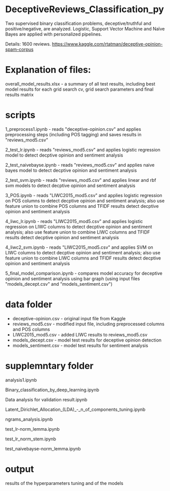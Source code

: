 # DeceptiveReviews_Classification_py

Two supervised binary classification problems, deceptive/truthful and positive/negative, are analyzed. Logistic, Support Vector Machine and Naïve Bayes are applied with personalized pipelines.

Details: 1600 reviews. https://www.kaggle.com/rtatman/deceptive-opinion-spam-corpus

Explanation of files:
=====================

overall_model_results.xlsx - a summary of all test results, including best model results for each grid search cv, grid search parameters 
	and final results matrix


scripts
=======
1_preprocess1.ipynb - reads "deceptive-opinion.csv" and applies preprocessing steps (including POS tagging) and saves results in "reviews_mod5.csv"

2_test_lr.ipynb - reads "reviews_mod5.csv" and applies logistic regression model to detect decptive opinion and sentiment analysis

2_test_naivebayse.ipynb - reads "reviews_mod5.csv" and applies naive bayes model to detect decptive opinion and sentiment analysis

2_test_svm.ipynb - reads "reviews_mod5.csv" and applies linear and rbf svm models to detect decptive opinion and sentiment analysis

3_POS.ipynb - reads "LIWC2015_mod5.csv" and applies logistic regression on POS columns to detect decptive opinion and sentiment analysis; also use feature union to combine POS columns and TFIDF results detect decptive opinion and sentiment analysis

4_liwc_lr.ipynb - reads "LIWC2015_mod5.csv" and applies logistic regression on LIWC columns to detect decptive opinion and sentiment analysis; also use feature union to combine LIWC columns and TFIDF results detect decptive opinion and sentiment analysis

4_liwc2_svm.ipynb - reads "LIWC2015_mod5.csv" and applies SVM on LIWC columns to detect decptive opinion and sentiment analysis; also use feature union to combine LIWC columns and TFIDF results detect decptive opinion and sentiment analysis

5_final_model_comparison.ipynb - compares model accuracy for deceptive opinion and sentiment analysis using bar graph (using input files "models_decept.csv" and "models_sentiment.csv")


data folder
===========
* deceptive-opinion.csv - original input file from Kaggle
* reviews_mod5.csv - modified input file, including preprocessed columns and POS columns	
* LIWC2015_mod5.csv - added LIWC results to reviews_mod5.csv
* models_decept.csv - model test results for deceptive opinion detection
* models_sentiment.csv - model test results for sentiment analysis

		
supplemntary folder
===================
analysis1.ipynb

Binary_classification_by_deep_learning.ipynb

Data analysis for validation result.ipynb

Latent_Dirichlet_Allocation_(LDA)_-_n_of_components_tuning.ipynb

ngrams_analysis.ipynb

test_lr-norm_lemma.ipynb

test_lr_norm_stem.ipynb

test_naivebayse-norm_lemma.ipynb	


output
======

results of the hyperparameters tuning and of the models
